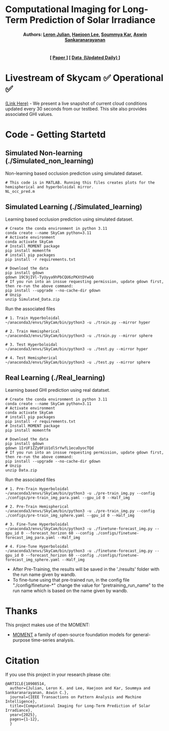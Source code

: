 # Computational Imaging for Long-Term Prediction of Solar Irradiance

<h4 align="center">
  <b>
    Authors:  
    <a href="https://leronjulian.github.io/" target="_blank">Leron Julian</a>, 
    <a href="https://haejoonlee.com/" target="_blank">Haejoon Lee</a>,
    <a href="https://users.ece.cmu.edu/~soummyak/" target="_blank">Soummya Kar</a>,
    <a href="http://imagesci.ece.cmu.edu/" target="_blank">Aswin Sankaranarayanan</a>
  </b> 
</h4>

# 
<h4 align="center">
  [ <a href="https://arxiv.org/abs/2409.12016" target="_blank"> Paper&nbsp</a>]
  [ <a href="https://drive.google.com/drive/folders/1RECMaobYrSYNmIRyL72Pahb0GvX4aCm3?usp=drive_link" target="_blank"><b>Data&nbsp (Updated Daily) </b></a>]
</h4>


# Livestream of Skycam ✅ Operational ✅
  <a href="http://imagesci.ece.cmu.edu/SkyCamLiveWebsite/" target="_blank">(Link Here)</a> - We present a live snapshot of current cloud conditions updated every 30 seconds from our testbed. This site also provides associated GHI values.
</p>


# Code - Getting Startetd
## Simulated Non-learning (./Simulated_non_learning)
Non-learning based occlusion prediction using simulated dataset.
```shell
# This code is in MATLAB. Running this files creates plots for the hemispherical and hyperboloidal mirror.
NL_occ_pred.m
```

## Simulated Learning (./Simulated_learning)
Learning based occlusion prediction using simulated dataset.
```shell
# Create the conda environment in python 3.11
conda create --name SkyCam python=3.11
# Activate environment
conda activate SkyCam
# Install MOMENT package
pip install momentfm
# install pip packages
pip install -r requirements.txt

# Download the data
pip install gdown
gdown 19C9jIVl-TyUyya9hPbCQU6zPKXtDYwUQ
# If you run into an inssue requesting permission, update gdown first, then re-run the above command:
pip install --upgrade --no-cache-dir gdown
# Unzip
unzip Simulated_Data.zip 
```


Run the associated files
```shell
# 1. Train Hyperboloidal
~/anaconda3/envs/SkyCam/bin/python3 -u ./train.py --mirror hyper

# 2. Train Hemispherical
~/anaconda3/envs/SkyCam/bin/python3 -u ./train.py --mirror sphere

# 3. Test Hyperboloidal
~/anaconda3/envs/SkyCam/bin/python3 -u ./test.py --mirror hyper

# 4. Test Hemispherical
~/anaconda3/envs/SkyCam/bin/python3 -u ./test.py --mirror sphere
```

## Real Learning (./Real_learning)
Learning based GHI prediction using real datatset.
```shell
# Create the conda environment in python 3.11
conda create --name SkyCam python=3.11
# Activate environment
conda activate SkyCam
# install pip packages
pip install -r requirements.txt
# Install MOMENT package
pip install momentfm

# Download the data
pip install gdown
gdown 1IrUF1ZZy0FiU1dlSrYwfL1ecuOyocTQd
# If you run into an inssue requesting permission, update gdown first, then re-run the above command:
pip install --upgrade --no-cache-dir gdown
# Unzip
unzip Data.zip 

```
Run the associated files
```shell
# 1. Pre-Train Hyperboloidal
~/anaconda3/envs/SkyCam/bin/python3 -u ./pre-train_img.py --config ./configs/pre-train_img_para.yaml --gpu_id 0 --Half_img

# 2. Pre-Train Hemispherical
~/anaconda3/envs/SkyCam/bin/python3 -u ./pre-train_img.py --config ./configs/pre-train_img_sphere.yaml --gpu_id 0 --Half_img

# 3. Fine-Tune Hyperboloidal
~/anaconda3/envs/SkyCam/bin/python3 -u ./finetune-forecast_img.py --gpu_id 0 --forecast_horizon 60 --config ./configs/finetune-forecast_img_para.yaml --Half_img

# 4. Fine-Tune Hyperboloidal
~/anaconda3/envs/SkyCam/bin/python3 -u ./finetune-forecast_img.py --gpu_id 0 --forecast_horizon 60 --config ./configs/finetune-forecast_img_sphere.yaml --Half_img
```
* After Pre-Training, the results will be saved in the './results' folder with the run name given by wandb.
* To fine-tune using that pre-trained run, in the config file "./config/finetune-*" change the value for "pretraining_run_name" to the run name which is based on the name given by wandb.


# Thanks
This project makes use of the MOMENT:
* [MOMENT](https://github.com/moment-timeseries-foundation-model/moment) a family of open-source foundation models for general-purpose time-series analysis.

# Citation
If you use this project in your research please cite:
```
@ARTICLE{10908514,
  author={Julian, Leron K. and Lee, Haejoon and Kar, Soummya and Sankaranarayanan, Aswin C.},
  journal={IEEE Transactions on Pattern Analysis and Machine Intelligence}, 
  title={Computational Imaging for Long-Term Prediction of Solar Irradiance}, 
  year={2025},
  pages={1-12},
  }
```



